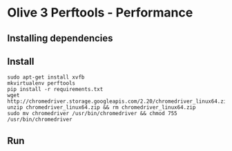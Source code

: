 # Olive 3 Perftools - Performance

## Installing dependencies


## Install
```
sudo apt-get install xvfb
mkvirtualenv perftools
pip install -r requirements.txt
wget http://chromedriver.storage.googleapis.com/2.20/chromedriver_linux64.zip
unzip chromedriver_linux64.zip && rm chromedriver_linux64.zip 
sudo mv chromedriver /usr/bin/chromedriver && chmod 755 /usr/bin/chromedriver
```

## Run
```
```

